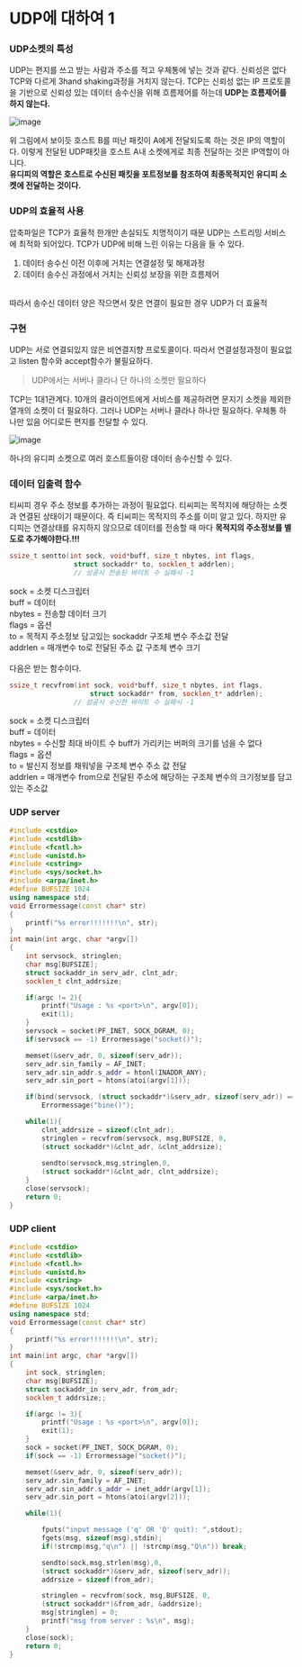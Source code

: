 # UDP에 대하여 1 

### UDP소켓의 특성

UDP는 편지를 쓰고 받는 사람과 주소를 적고 우체통에 넣는 것과 같다. 신뢰성은 없다</br>
TCP와 다르게 3hand shaking과정을 거치지 않는다. TCP는 신뢰성 없는 IP 프로토콜을 기반으로 신뢰성 있는 데이터 송수신을 위해 흐름제어를 하는데 **UDP는 흐름제어를 하지 않는다.**

![image](https://user-images.githubusercontent.com/43857226/79253116-a88db780-7ebd-11ea-874c-96ba0cff6e0b.png)

위 그림에서 보이듯 호스트 B를 떠난 패킷이 A에게 전달되도록 하는 것은 IP의 역할이다.
이렇게 전달된 UDP패킷을 호스트 A내 소켓에게로 최종 전달하는 것은 IP역할이 아니다.</br>
**유디피의 역할은 호스트로 수신된 패킷을 포트정보를 참조하여 최종목적지인 유디피 소켓에 전달하는 것이다.**

### UDP의 효율적 사용

압축파일은 TCP가 효율적 한개만 손실되도 치명적이기 때문 UDP는 스트리밍 서비스에 최적화 되어있다. TCP가 UDP에 비해 느린 이유는 다음을 들 수 있다.
</br>
1. 데이터 송수신 이전 이후에 거치는 연결설정 및 해제과정</br>
2. 데이터 송수신 과정에서 거치는 신뢰성 보장을 위한 흐름제어 </br>
</br>
따라서 송수신 데이터 양은 작으면서 잦은 연결이 필요한 경우 UDP가 더 효율적 

### 구현

UDP는 서로 연결되있지 않은 비연결지향 프로토콜이다. 따라서 연결설정과정이 필요없고 listen 함수와 accept함수가 불필요하다.

> UDP에서는 서버나 클라나 단 하나의 소켓만 필요하다

TCP는 1대1관계다. 10개의 클라이언트에게 서비스를 제공하려면 문지기 소켓을 제외한 열개의 소켓이 더 필요하다. 
그러나 UDP는 서버나 클라나 하나만 필요하다. 우체통 하나만 있음 어디로든 편지를 전달할 수 있다. 

![image](https://user-images.githubusercontent.com/43857226/79253129-b0e5f280-7ebd-11ea-81be-bbb4003009fa.png)

하나의 유디피 소켓으로 여러 호스트들이랑 데이터 송수신할 수 있다.

### 데이터 입출력 함수

티씨피 경우 주소 정보를 추가하는 과정이 필요없다. 티씨피는 목적지에 해당하는 소켓과 연결된
상태이기 때문이다. 즉 티씨피는 목적지의 주소를 이미 알고 있다. 하지만 유디피는 연결상태를 
유지하지 않으므로 데이터를 전송할 때 마다 **목적지의 주소정보를 별도로 추가해야한다.!!!**

```c++
ssize_t sentto(int sock, void*buff, size_t nbytes, int flags,
				struct sockaddr* to, socklen_t addrlen); 
				// 성공시 전송된 바이트 수 실패시 -1
```

sock = 소켓 디스크립터</br>
buff = 데이터</br>
nbytes = 전송할 데이터 크기</br>
flags = 옵션 </br>
to = 목적지 주소정보 담고있는 sockaddr 구조체 변수  주소값 전달</br>
addrlen = 매개변수 to로 전달된 주소 값 구조체 변수 크기</br>
</br>
다음은 받는 함수이다.</br>

```c++
ssize_t recvfrom(int sock, void*buff, size_t nbytes, int flags,
					struct sockaddr* from, socklen_t* addrlen);
				// 성공시 수신한 바이트 수 실패시 -1
```

sock = 소켓 디스크립터</br>
buff = 데이터</br>
nbytes = 수신할 최대 바이트 수 buff가 가리키는 버퍼의 크기를 넘을 수 없다</br>
flags = 옵션 </br>
to = 발신지 정보를 채워넣을 구조체 변수 주소 값 전달</br>
addrlen = 매개변수 from으로 전달된 주소에 해당하는 구조체 변수의 크기정보를 담고있는 주소값</br>

### UDP server

```c++
#include <cstdio>
#include <cstdlib>
#include <fcntl.h>
#include <unistd.h>
#include <cstring>
#include <sys/socket.h>
#include <arpa/inet.h>
#define BUFSIZE 1024
using namespace std;
void Errormessage(const char* str)
{
    printf("%s error!!!!!!!\n", str);
}
int main(int argc, char *argv[])
{
    int servsock, stringlen;
    char msg[BUFSIZE];
    struct sockaddr_in serv_adr, clnt_adr;
    socklen_t clnt_addrsize;

    if(argc != 2){
        printf("Usage : %s <port>\n", argv[0]);
        exit(1);
    }
    servsock = socket(PF_INET, SOCK_DGRAM, 0);
    if(servsock == -1) Errormessage("socket()");

    memset(&serv_adr, 0, sizeof(serv_adr));
    serv_adr.sin_family = AF_INET;
    serv_adr.sin_addr.s_addr = htonl(INADDR_ANY);
    serv_adr.sin_port = htons(atoi(argv[1]));

    if(bind(servsock, (struct sockaddr*)&serv_adr, sizeof(serv_adr)) == -1)
        Errormessage("bine()");

    while(1){
        clnt_addrsize = sizeof(clnt_adr);
        stringlen = recvfrom(servsock, msg,BUFSIZE, 0, 
        (struct sockaddr*)&clnt_adr, &clnt_addrsize);
        
        sendto(servsock,msg,stringlen,0,
        (struct sockaddr*)&clnt_adr, clnt_addrsize);
    }
    close(servsock);
    return 0;
}
```

### UDP client

```c++
#include <cstdio>
#include <cstdlib>
#include <fcntl.h>
#include <unistd.h>
#include <cstring>
#include <sys/socket.h>
#include <arpa/inet.h>
#define BUFSIZE 1024
using namespace std;
void Errormessage(const char* str)
{
    printf("%s error!!!!!!!\n", str);
}
int main(int argc, char *argv[])
{
    int sock, stringlen;
    char msg[BUFSIZE];
    struct sockaddr_in serv_adr, from_adr;
    socklen_t addrsize;;

    if(argc != 3){
        printf("Usage : %s <port>\n", argv[0]);
        exit(1);
    }
    sock = socket(PF_INET, SOCK_DGRAM, 0);
    if(sock == -1) Errormessage("socket()");

    memset(&serv_adr, 0, sizeof(serv_adr));
    serv_adr.sin_family = AF_INET;
    serv_adr.sin_addr.s_addr = inet_addr(argv[1]);
    serv_adr.sin_port = htons(atoi(argv[2]));

    while(1){

        fputs("input message ('q' OR 'Q' quit): ",stdout);
        fgets(msg, sizeof(msg),stdin);
        if(!strcmp(msg,"q\n") || !strcmp(msg,"Q\n")) break;

        sendto(sock,msg,strlen(msg),0,
        (struct sockaddr*)&serv_adr, sizeof(serv_adr));
        addrsize = sizeof(from_adr);

        stringlen = recvfrom(sock, msg,BUFSIZE, 0, 
        (struct sockaddr*)&from_adr, &addrsize);
        msg[stringlen] = 0;
        printf("msg from server : %s\n", msg);
    }
    close(sock);
    return 0;
}
```

